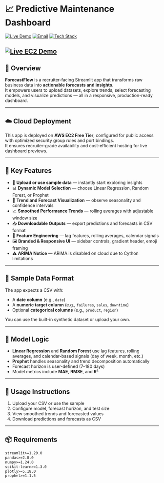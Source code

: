 # 📈 Predictive Maintenance Dashboard 

[![Live Demo](https://img.shields.io/badge/🚀-Streamlit_App-FF4B4B?style=for-the-badge&logo=streamlit&logoColor=white)](https://predictivedashboard-vikrantthenge.streamlit.app)
[![Email](https://img.shields.io/badge/Outlook-vikrantthenge@outlook.com-0078D4?style=for-the-badge&logo=microsoft-outlook&logoColor=white)](mailto:vikrantthenge@outlook.com)
[![Tech Stack](https://img.shields.io/badge/🧠-Python_·_Streamlit_·_Pandas_·_Scikit--learn_·_Prophet_·_Plotly-6A5ACD?style=for-the-badge)](#)

[![Live EC2 Demo](https://img.shields.io/badge/☁️-AWS_EC2_App-232F3E?style=for-the-badge&logo=amazon-aws&logoColor=white)](http://16.171.39.217:8501/)
---


## 🚀 Overview

**ForecastFlow** is a recruiter-facing Streamlit app that transforms raw business data into **actionable forecasts and insights**.  
It empowers users to upload datasets, explore trends, select forecasting models, and visualize predictions — all in a responsive, production-ready dashboard.

---

## ☁️ Cloud Deployment

This app is deployed on **AWS EC2 Free Tier**, configured for public access with optimized security group rules and port bindings.  
It ensures recruiter-grade availability and cost-efficient hosting for live dashboard previews.

---

## 🎯 Key Features

- 📁 **Upload or use sample data** — instantly start exploring insights  
- 📊 **Dynamic Model Selection** — choose Linear Regression, Random Forest, or Prophet  
- 📅 **Trend and Forecast Visualization** — observe seasonality and confidence intervals  
- 📈 **Smoothed Performance Trends** — rolling averages with adjustable window size  
- 📥 **Downloadable Outputs** — export predictions and forecasts in CSV format  
- 🧠 **Feature Engineering** — lag features, rolling averages, calendar signals  
- 🖼️ **Branded & Responsive UI** — sidebar controls, gradient header, emoji framing  
- ⚠️ **ARIMA Notice** — ARIMA is disabled on cloud due to Cython limitations

---

## 📂 Sample Data Format

The app expects a CSV with:
- A **date column** (e.g., `date`)
- A **numeric target column** (e.g., `failures`, `sales`, `downtime`)
- Optional **categorical columns** (e.g., `product`, `region`)

You can use the built-in synthetic dataset or upload your own.

---

## 🧪 Model Logic

- **Linear Regression** and **Random Forest** use lag features, rolling averages, and calendar-based signals (day of week, month, etc.)
- **Prophet** handles seasonality and trend decomposition automatically
- Forecast horizon is user-defined (7–180 days)
- Model metrics include **MAE**, **RMSE**, and **R²**

---

## 🧰 Usage Instructions

1. Upload your CSV or use the sample  
2. Configure model, forecast horizon, and test size  
3. View smoothed trends and forecasted values  
4. Download predictions and forecasts as CSV  

---

## 📦 Requirements

```txt
streamlit>=1.29.0
pandas>=2.0.0
numpy>=1.24.0
scikit-learn>=1.3.0
plotly>=5.18.0
prophet>=1.1.5



